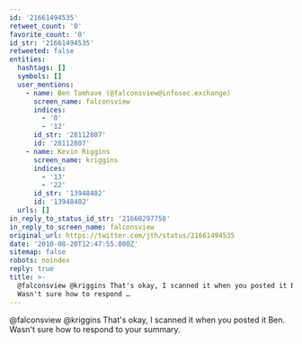```yaml
---
id: '21661494535'
retweet_count: '0'
favorite_count: '0'
id_str: '21661494535'
retweeted: false
entities:
  hashtags: []
  symbols: []
  user_mentions:
    - name: Ben Tomhave (@falconsview@infosec.exchange)
      screen_name: falconsview
      indices:
        - '0'
        - '12'
      id_str: '28112807'
      id: '28112807'
    - name: Kevin Riggins
      screen_name: kriggins
      indices:
        - '13'
        - '22'
      id_str: '13948402'
      id: '13948402'
  urls: []
in_reply_to_status_id_str: '21660297758'
in_reply_to_screen_name: falconsview
original_url: https://twitter.com/jth/status/21661494535
date: '2010-08-20T12:47:55.000Z'
sitemap: false
robots: noindex
reply: true
title: >-
  @falconsview @kriggins That's okay, I scanned it when you posted it Ben.
  Wasn't sure how to respond …
---
```


@falconsview @kriggins That's okay, I scanned it when you posted it Ben. Wasn't sure how to respond to your summary.